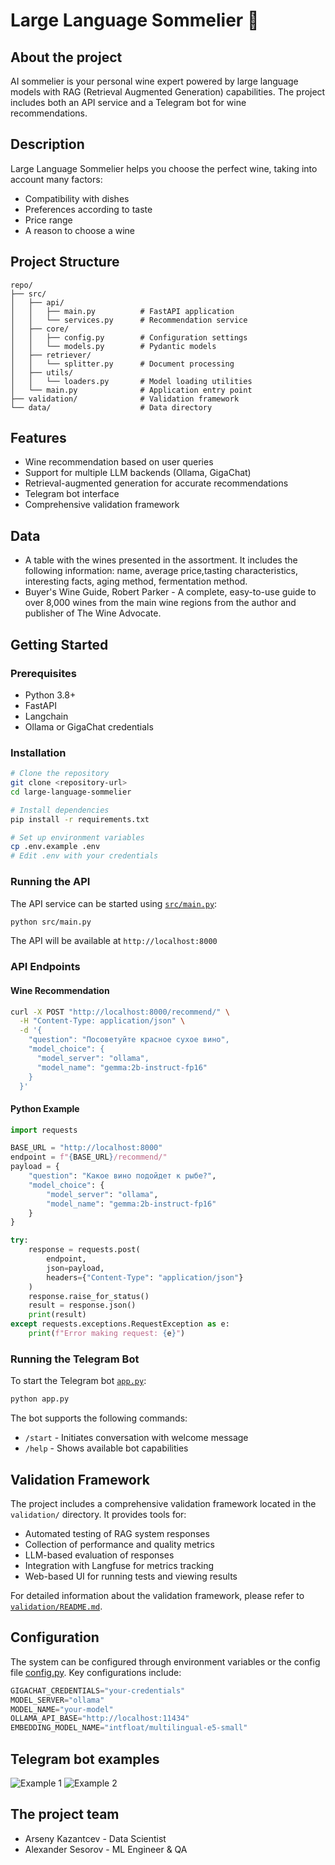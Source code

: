 # Large Language Sommelier 🍷

## About the project

AI sommelier is your personal wine expert powered by large language models with RAG (Retrieval Augmented Generation) capabilities. The project includes both an API service and a Telegram bot for wine recommendations.

## Description

Large Language Sommelier helps you choose the perfect wine, taking into account many factors:
- Compatibility with dishes
- Preferences according to taste
- Price range
- A reason to choose a wine

## Project Structure
```
repo/
├── src/
│   ├── api/
│   │   ├── main.py          # FastAPI application
│   │   └── services.py      # Recommendation service
│   ├── core/
│   │   ├── config.py        # Configuration settings
│   │   └── models.py        # Pydantic models
│   ├── retriever/
│   │   └── splitter.py      # Document processing
│   ├── utils/
│   │   └── loaders.py       # Model loading utilities
│   └── main.py              # Application entry point
├── validation/              # Validation framework
└── data/                    # Data directory
```

## Features
- Wine recommendation based on user queries
- Support for multiple LLM backends (Ollama, GigaChat)
- Retrieval-augmented generation for accurate recommendations
- Telegram bot interface
- Comprehensive validation framework

## Data
- A table with the wines presented in the assortment. It includes the following information: name, average price,tasting characteristics, interesting facts, aging method, fermentation method.
- Buyer's Wine Guide, Robert Parker - A complete, easy-to-use guide to over 8,000 wines from the main wine regions from the author and publisher of The Wine Advocate.

## Getting Started

### Prerequisites
- Python 3.8+
- FastAPI
- Langchain
- Ollama or GigaChat credentials

### Installation
```bash
# Clone the repository
git clone <repository-url>
cd large-language-sommelier

# Install dependencies
pip install -r requirements.txt

# Set up environment variables
cp .env.example .env
# Edit .env with your credentials
```

### Running the API

The API service can be started using [`src/main.py`](src/main.py):

```bash
python src/main.py
```

The API will be available at `http://localhost:8000`

### API Endpoints

#### Wine Recommendation
```bash
curl -X POST "http://localhost:8000/recommend/" \
  -H "Content-Type: application/json" \
  -d '{
    "question": "Посоветуйте красное сухое вино",
    "model_choice": {
      "model_server": "ollama",
      "model_name": "gemma:2b-instruct-fp16"
    }
  }'
```

#### Python Example
```python
import requests

BASE_URL = "http://localhost:8000"
endpoint = f"{BASE_URL}/recommend/"
payload = {
    "question": "Какое вино подойдет к рыбе?",
    "model_choice": {
        "model_server": "ollama",
        "model_name": "gemma:2b-instruct-fp16"
    }
}

try:
    response = requests.post(
        endpoint,
        json=payload,
        headers={"Content-Type": "application/json"}
    )
    response.raise_for_status()
    result = response.json()
    print(result)
except requests.exceptions.RequestException as e:
    print(f"Error making request: {e}")
```

### Running the Telegram Bot

To start the Telegram bot [`app.py`](./app.py):

```bash
python app.py
```

The bot supports the following commands:
- `/start` - Initiates conversation with welcome message
- `/help` - Shows available bot capabilities

## Validation Framework

The project includes a comprehensive validation framework located in the `validation/` directory. It provides tools for:
- Automated testing of RAG system responses
- Collection of performance and quality metrics
- LLM-based evaluation of responses
- Integration with Langfuse for metrics tracking
- Web-based UI for running tests and viewing results

For detailed information about the validation framework, please refer to [`validation/README.md`](./validation/README.md).

## Configuration

The system can be configured through environment variables or the config file [config.py](src/core/config.py). Key configurations include:

```python
GIGACHAT_CREDENTIALS="your-credentials"
MODEL_SERVER="ollama"
MODEL_NAME="your-model"
OLLAMA_API_BASE="http://localhost:11434"
EMBEDDING_MODEL_NAME="intfloat/multilingual-e5-small"
```

## Telegram bot examples
![Example 1](docs/tg_bot_example_1.jpeg "Example 1")
![Example 2](docs/tg_bot_example_2.jpeg "Example 2")

## The project team
- Arseny Kazantcev - Data Scientist
- Alexander Sesorov - ML Engineer & QA